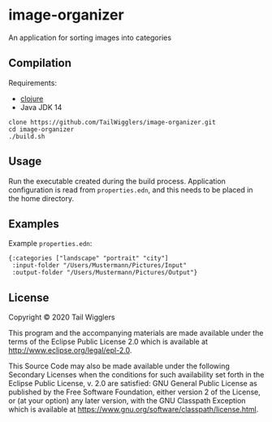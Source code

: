 # image-organizer

An application for sorting images into categories

## Compilation

Requirements:

* [clojure](https://clojure.org/guides/getting_started)
* Java JDK 14

```
clone https://github.com/TailWigglers/image-organizer.git
cd image-organizer
./build.sh
```

## Usage

Run the executable created during the build process. Application configuration
is read from `properties.edn`, and this needs to be placed in the home directory.

## Examples

Example `properties.edn`:

```
{:categories ["landscape" "portrait" "city"]
 :input-folder "/Users/Mustermann/Pictures/Input"
 :output-folder "/Users/Mustermann/Pictures/Output"}
```

## License

Copyright © 2020 Tail Wigglers

This program and the accompanying materials are made available under the
terms of the Eclipse Public License 2.0 which is available at
http://www.eclipse.org/legal/epl-2.0.

This Source Code may also be made available under the following Secondary
Licenses when the conditions for such availability set forth in the Eclipse
Public License, v. 2.0 are satisfied: GNU General Public License as published by
the Free Software Foundation, either version 2 of the License, or (at your
option) any later version, with the GNU Classpath Exception which is available
at https://www.gnu.org/software/classpath/license.html.
